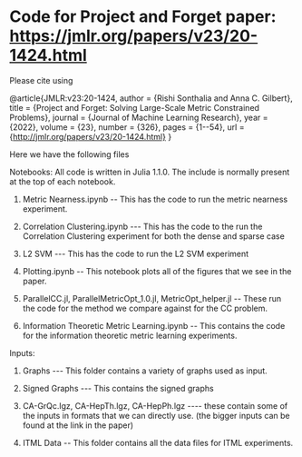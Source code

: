 # Code for Project and Forget paper: https://jmlr.org/papers/v23/20-1424.html

Please cite using 

@article{JMLR:v23:20-1424,
  author  = {Rishi Sonthalia and Anna C. Gilbert},
  title   = {Project and Forget: Solving Large-Scale Metric Constrained Problems},
  journal = {Journal of Machine Learning Research},
  year    = {2022},
  volume  = {23},
  number  = {326},
  pages   = {1--54},
  url     = {http://jmlr.org/papers/v23/20-1424.html}
}

Here we have the following files

Notebooks: All code is written in Julia 1.1.0. The include is normally present at the top of each notebook.

1) Metric Nearness.ipynb -- This has the code to run the metric nearness experiment. 

2) Correlation Clustering.ipynb --- This has the code to the run the Correlation Clustering experiment for both the dense and sparse case

3) L2 SVM --- This has the code to run the L2 SVM experiment

4) Plotting.ipynb -- This notebook plots all of the figures that we see in the paper. 

5) ParallelCC.jl, ParallelMetricOpt_1.0.jl, MetricOpt_helper.jl -- These run the code for the method we compare against for the CC problem. 

6) Information Theoretic Metric Learning.ipynb -- This contains the code for the information theoretic metric learning experiments. 

Inputs: 

1) Graphs --- This folder contains a variety of graphs used as input. 

2) Signed Graphs --- This contains the signed graphs

3) CA-GrQc.lgz, CA-HepTh.lgz, CA-HepPh.lgz ---- these contain some of the inputs in formats that we can directly use. (the bigger inputs can be found at the link in the paper)

4) ITML Data -- This folder contains all the data files for ITML experiments. 
